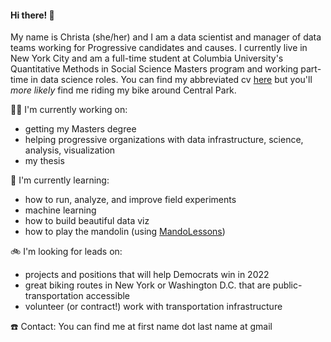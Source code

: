 #### Hi there! 👋


My name is Christa (she/her) and I am a data scientist and manager of data teams working for Progressive candidates and causes. I currently live in New York City and am a full-time student at Columbia University's Quantitative Methods in Social Science Masters program and working part-time in data science roles. You can find my abbreviated cv [here](https://read.cv/christa) but you'll _more likely_ find me riding my bike around Central Park.


🏋️‍♀️ I'm currently working on:
- getting my Masters degree
- helping progressive organizations with data infrastructure, science, analysis, visualization
- my thesis


🌱 I'm currently learning:
- how to run, analyze, and improve field experiments
- machine learning
- how to build beautiful data viz
- how to play the mandolin (using [MandoLessons](https://www.mandolessons.com/))


🚲 I'm looking for leads on:
- projects and positions that will help Democrats win in 2022
- great biking routes in New York or Washington D.C. that are public-transportation accessible
- volunteer (or contract!) work with transportation infrastructure



☎️ Contact: You can find me at first name dot last name at gmail
